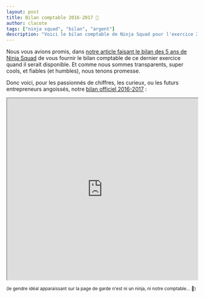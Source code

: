 ```yaml
---
layout: post
title: Bilan comptable 2016-2017 💼
author: clacote
tags: ["ninja squad", "bilan", "argent"]
description: "Voici le bilan comptable de Ninja Squad pour l'exercice 2016-2017"
---
```


Nous vous avions promis, dans [notre article faisant le bilan des 5 ans de Ninja Squad](/2017/07/04/ninja-squad-a-5-ans)
de vous fournir le bilan comptable de ce dernier exercice quand il serait disponible.
Et comme nous sommes transparents, super cools, et fiables (et humbles), nous tenons promesse.

Donc voici, pour les passionnés de chiffres, les curieux, ou les futurs entrepreneurs angoissés,
notre [bilan officiel 2016-2017](https://drive.google.com/file/d/0B8RtcKubsY8HVkEzZExlYU1YQUE/view?usp=sharing "Bilan Ninja Squad 2016-2017")&nbsp;:

<iframe src="https://drive.google.com/file/d/0B8RtcKubsY8HVkEzZExlYU1YQUE/preview" width="100%" height="480"></iframe>

<small>(le gendre idéal apparaissant sur la page de garde n'est ni un ninja, ni notre comptable... 🤷‍)</small>

